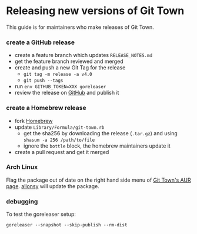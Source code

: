 # Releasing new versions of Git Town

This guide is for maintainers who make releases of Git Town.

### create a GitHub release

- create a feature branch which updates `RELEASE_NOTES.md`
- get the feature branch reviewed and merged
- create and push a new Git Tag for the release
  - `git tag -m release -a v4.0`
  - `git push --tags`
- run `env GITHUB_TOKEN=XXX goreleaser`
- review the release on [GitHub](https://github.com/git-town/git-town/releases)
  and publish it

### create a Homebrew release

- fork [Homebrew](https://github.com/Homebrew/homebrew)
- update `Library/Formula/git-town.rb`
  - get the sha256 by downloading the release (`.tar.gz`) and using
    `shasum -a 256 /path/to/file`
  - ignore the `bottle` block, the homebrew maintainers update it
- create a pull request and get it merged

### Arch Linux

Flag the package out of date on the right hand side menu of
[Git Town's AUR page](https://aur.archlinux.org/packages/git-town/).
[allonsy](https://github.com/allonsy) will update the package.

### debugging

To test the goreleaser setup:

```
goreleaser --snapshot --skip-publish --rm-dist
```
